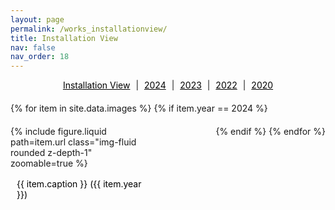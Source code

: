 ```yaml
---
layout: page
permalink: /works_installationview/
title: Installation View
nav: false
nav_order: 18
---
```


<div class="filter-links">
  <a href="{{ site.baseurl }}{{ post.url }}/works_installationview/">Installation View</a> | 
  <a href="{{ site.baseurl }}{{ post.url }}/works_2024/">2024</a> | 
  <a href="{{ site.baseurl }}{{ post.url }}/works_2023/">2023</a> | 
  <a href="{{ site.baseurl }}{{ post.url }}/works_2022/">2022</a> | 
  <a href="{{ site.baseurl }}{{ post.url }}/works_2020/">2020</a>
</div>

<div class="gallery">
{% for item in site.data.images %}
    {% if item.year == 2024 %}
        <div class="image-container">
            {% include figure.liquid path=item.url class="img-fluid rounded z-depth-1" zoomable=true %}
            <div class="caption">{{ item.caption }} ({{ item.year }})</div>
        </div>
    {% endif %}
{% endfor %}
</div>


<style>
    .gallery {
        display: flex;
        flex-wrap: wrap;
        justify-content: space-between;
        gap: 20px;
        margin-bottom: 20px;
    }
    .image-container {
        width: calc(100% - 20px); /* 이미지 컨테이너의 너비 설정 */
        margin-bottom: 20px;
        position: relative; /* 상대적 위치 설정 */
        cursor: pointer; /* 마우스 커서를 포인터로 변경하여 클릭 가능한 것을 표시 */
    }
    .image {
        width: 100%; /* 이미지를 부모 요소에 맞춰서 크기 조절 */
        height: auto; /* 이미지의 비율 유지 */
    }
    .caption {
        position: absolute; /* 절대 위치 설정 */
        bottom: -60px; /* 이미지 아래로 60px만큼 이동 */
        left: 0; /* 왼쪽으로 정렬 */
        width: 100%; /* 부모 요소의 너비에 맞추기 */
        color: black; /* 텍스트 색상 설정 */
        padding: 10px; /* 내부 여백 설정 */
        box-sizing: border-box; /* 내부 여백이 요소의 크기에 포함되도록 설정 */
    }

    @media only screen and (min-width: 768px) {
        .image-container {
            width: calc(50% - 20px); /* 브라우저 크기가 768px 이상이면 2개의 이미지를 보여줌 */
        }
    }

    @media only screen and (min-width: 1200px) {
        .image-container {
            width: calc(33.33% - 20px); /* 브라우저 크기가 1200px 이상이면 3개의 이미지를 보여줌 */
        }
    }

    .filter-links {
        margin-bottom: 20px;
        text-align: center; /* 필터링 링크를 가운데 정렬합니다. */
    }

    .filter-links a {
        text-decoration: underline;
        cursor: pointer;
        margin: 0 5px; /* 각 링크 사이의 간격을 조정합니다. */
        color: black; /* 링크의 글씨 색상을 검정색으로 설정합니다. */
    }
</style>

<script>
document.addEventListener("DOMContentLoaded", function(event) {
  const images = document.querySelectorAll('.image');

  images.forEach(image => {
    image.addEventListener('click', () => {
      // 이미지를 클릭했을 때 확대되도록 설정
      if (image.classList.contains('expanded')) {
        image.classList.remove('expanded');
      } else {
        image.classList.add('expanded');
      }
    });
  });
});
</script>
